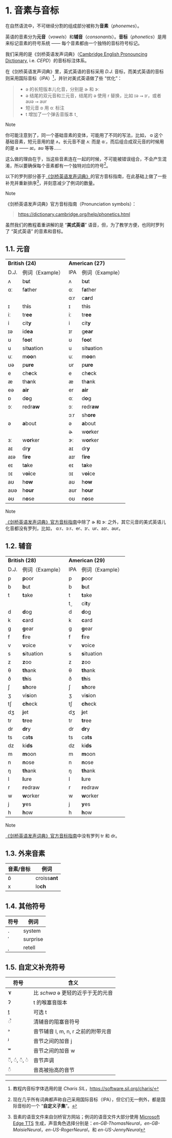 # 1. 音素与音标

在自然语流中，不可继续分割的组成部分被称为**音素**（*phonemes*）。

英语的音素分为**元音**（*vowels*）和**辅音**（*consonants*）。**音标**（*phonetics*）是用来标记音素的符号系统 —— 每个音素都由一个独特的音标符号标记。

我们采用的是《剑桥英语发声词典》（[Cambridge English Pronouncing Dictionary](https://dictionary.cambridge.org/pronunciation/), i.e. *CEPD*）的音标标注体系。

在《剑桥英语发声词典》里，英式英语的音标采用 *D.J.* 音标，而美式英语的音标则采用国际音标（*IPA*）[^1]，并针对美式英语做了些 “优化”：

> * <span class="pho">ə</span> 的长短版本儿化音，分别是 <span class="pho">ɚ</span> 和 <span class="pho">ɝː</span>
> * <span class="pho">ə</span> 结尾的双元音和三元音，结尾的 <span class="pho">ə</span> 使用 <span class="pho">r</span> 替换，比如 <span class="pho">ɪə</span>  ⭢ <span class="pho">ɪr</span>，或者 <span class="pho">aʊə</span>  ⭢ <span class="pho">aʊr</span>
> * 短元音 <span class="pho">ɒ</span> 用 <span class="pho">ɑː</span> 标注
> * <span class="pho">t</span> 增加了一个弹舌音版本 <span class="pho">t̬</span>

> [!Note]
>
> 你可能注意到了，同一个基础音素的变体，可能用了不同的写法，比如， <span class="pho">ɑ</span> 这个基础音素，短元音用的是 <span class="pho">ʌ</span>，长元音不是 <span class="pho">ʌː</span> 而是 <span class="pho">ɑː</span>，而后组合成双元音的时候用的是 <span class="pho">a</span> —— <span class="pho">aɪ，aʊ</span> 等等…… 
>
> 这么做的理由在于，当这些音素连在一起的时候，不可能被错误组合，不会产生混淆，所以要确保每个音素都有一个独特对应的符号[^2]。

以下的罗列部分基于[《剑桥英语发声词典》](https://dictionary.cambridge.org/pronunciation/)的官方音标指南，在此基础上做了一些补充并重新排序[^3]，并刻意减少了例词的数量。

> [!Note]
> 《剑桥英语发声词典》官方音标指南（Pronunciation symbols）：
> > https://dictionary.cambridge.org/help/phonetics.html

虽然我们的教程着重讲解的是 “**美式英语**” 语音，但，为了教学方便，也同时罗列了 “英式英语” 的音素和音标。

## 1.1. 元音

<table>
<tbody>
<tr>
<td colspan="2"><strong>British (24)</strong></td>
<td colspan="2"><strong>American (27)</strong></td>
</tr>
<tr>
<td>D.J.</td>
<td>例词（Example）</td>
<td>IPA</td>
<td>例词（Example）</td>
</tr>
<tr>
<td><span class="pho">ʌ</span><span class="speak-word-inline" data-audio-uk-male="/audios/uk_phonetics_sound_cup_2023feb.mp3"></span></td>
<td>b<b>u</b>t <span class="pho alt">bʌt</span><span class="speak-word-inline" data-audio-uk-female="/audios/but-uk-female.mp3" data-audio-uk-male="/audios/but-uk-male.mp3"></span></td>
<td><span class="pho">ʌ</span><span class="speak-word-inline" data-audio-us-male="/audios/us_phonetics_sound_cup_2023feb.mp3"></span></td>
<td>b<b>u</b>t <span class="pho alt">bʌt</span><span class="speak-word-inline" data-audio-us-female="/audios/but-us-female.mp3" data-audio-us-male="/audios/but-us-male.mp3"></span></td>
</tr>
<tr>
<td><span class="pho">ɑː</span><span class="speak-word-inline" data-audio-uk-male="/audios/uk_phonetics_sound_father_2023feb.mp3"></span></td>
<td>f<b>a</b>ther <span class="pho alt">ˈfɑː.ðər</span><span class="speak-word-inline" data-audio-uk-female="/audios/father-uk-female.mp3" data-audio-uk-male="/audios/father-uk-male.mp3"></span></td>
<td><span class="pho">ɑː</span><span class="speak-word-inline" data-audio-us-male="/audios/us_phonetics_sound_father_2023feb.mp3"></span></td>
<td>f<b>a</b>ther <span class="pho alt">ˈfɑː.ðɚ</span><span class="speak-word-inline" data-audio-us-female="/audios/father-us-female.mp3" data-audio-us-male="/audios/father-us-male.mp3"></span></td>
</tr>
<tr>
<td></td>
<td></td>
<td><span class="pho">ɑːr</span><span class="speak-word-inline" data-audio-us-male="/audios/us_phonetics_sound_card_2023feb.mp3"></span></td>
<td>c<b>ar</b>d<span class="speak-word-inline" data-audio-us-female="/audios/card-us-female.mp3" data-audio-us-male="/audios/card-us-male.mp3"></span></td>
</tr>
<tr>
<td><span class="pho">ɪ</span><span class="speak-word-inline" data-audio-uk-male="/audios/uk_phonetics_sound_ship_2023feb.mp3"></span></td>
<td>th<b>i</b>s <span class="pho alt">ðɪs</span><span class="speak-word-inline" data-audio-uk-female="/audios/this-uk-female.mp3" data-audio-uk-male="/audios/this-uk-male.mp3"></span></td>
<td><span class="pho">ɪ</span><span class="speak-word-inline" data-audio-us-male="/audios/us_phonetics_sound_ship_2023feb.mp3"></span></td>
<td>th<b>i</b>s <span class="pho alt">ðɪs</span><span class="speak-word-inline" data-audio-us-female="/audios/this-us-female.mp3" data-audio-us-male="/audios/this-us-male.mp3"></span></td>
</tr>
<tr>
<td><span class="pho">iː</span><span class="speak-word-inline" data-audio-uk-male="/audios/uk_phonetics_sound_sheep_2023feb.mp3"></span></td>
<td>tr<b>ee</b> <span class="pho alt">triː</span><span class="speak-word-inline" data-audio-uk-female="/audios/tree-uk-female.mp3" data-audio-uk-male="/audios/tree-uk-male.mp3"></span></td>
<td><span class="pho">iː</span><span class="speak-word-inline" data-audio-us-male="/audios/us_phonetics_sound_sheep_2023feb.mp3"></span></td>
<td>tr<b>ee</b> <span class="pho alt">triː</span><span class="speak-word-inline" data-audio-us-female="/audios/tree-us-female.mp3" data-audio-us-male="/audios/tree-us-male.mp3"></span></td>
</tr>
<tr>
<td><span class="pho">i</span><span class="speak-word-inline" data-audio-uk-male="/audios/uk_phonetics_sound_happy_2023feb.mp3"></span></td>
<td>cit<b>y</b> <span class="pho alt">ˈsɪt.i</span><span class="speak-word-inline" data-audio-uk-female="/audios/city-uk-female.mp3" data-audio-uk-male="/audios/city-uk-male.mp3"></span></td>
<td><span class="pho">i<span class="speak-word-inline" data-audio-us-male="/audios/us_phonetics_sound_happy_2023feb.mp3"></span></span></td>
<td>cit<b>y</b> <span class="pho alt">ˈsɪt̬.i</span><span class="speak-word-inline" data-audio-us-female="/audios/city-us-female.mp3" data-audio-us-male="/audios/city-us-male.mp3"></span></td>
</tr>
<tr>
<td><span class="pho">ɪə</span><span class="speak-word-inline" data-audio-uk-male="/audios/uk_phonetics_sound_ear_2023feb.mp3"></span></td>
<td>id<b>ea</b> <span class="pho alt">aɪˈdɪə</span><span class="speak-word-inline" data-audio-uk-female="/audios/idea-uk-female.mp3" data-audio-uk-male="/audios/idea-uk-male.mp3"></span></td>
<td><span class="pho">ɪr</span><span class="speak-word-inline" data-audio-us-male="/audios/us_phonetics_sound_ear_2023feb.mp3"></span></td>
<td>g<b>ear</b> <span class="pho alt">ɡɪr</span><span class="speak-word-inline" data-audio-us-female="/audios/gear-us-female.mp3" data-audio-us-male="/audios/gear-us-male.mp3"></span></td>
</tr>
<tr>
<td><span class="pho">ʊ</span><span class="speak-word-inline" data-audio-uk-male="/audios/uk_phonetics_sound_foot_2023feb.mp3"></span></td>
<td>f<b>oo</b>t <span class="pho alt">fʊt</span><span class="speak-word-inline" data-audio-uk-female="/audios/foot-uk-female.mp3" data-audio-uk-male="/audios/foot-uk-male.mp3"></span></td>
<td><span class="pho">ʊ</span><span class="speak-word-inline" data-audio-us-male="/audios/us_phonetics_sound_foot_2023feb.mp3"></span></td>
<td>f<b>oo</b>t <span class="pho alt">fʊt</span><span class="speak-word-inline" data-audio-us-female="/audios/foot-us-female.mp3" data-audio-us-male="/audios/foot-us-male.mp3"></span></td>
</tr>
<tr>
<td><span class="pho">u</span><span class="speak-word-inline" data-audio-uk-male="/audios/uk_phonetics_sound_situation_2023feb.mp3"></span></td>
<td>sit<b>u</b>ation <span class="pho alt">ˌsɪtʃ.uˈeɪ.ʃən</span><span class="speak-word-inline" data-audio-uk-female="/audios/situation-uk-female.mp3" data-audio-uk-male="/audios/situation-uk-male.mp3"></span></td>
<td><span class="pho">u</span><span class="speak-word-inline" data-audio-us-male="/audios/us_phonetics_sound_situation_2023feb.mp3"></span></td>
<td>sit<b>u</b>ation <span class="pho alt">ˌsɪtʃ.uˈeɪ.ʃən</span><span class="speak-word-inline" data-audio-us-female="/audios/situation-us-female.mp3" data-audio-us-male="/audios/situation-us-male.mp3"></span></td>
</tr>
<tr>
<td><span class="pho">uː</span><span class="speak-word-inline" data-audio-uk-male="/audios/uk_phonetics_sound_blue_2023feb.mp3"></span></td>
<td>m<b>oo</b>n <span class="pho alt">muːn</span><span class="speak-word-inline" data-audio-uk-female="/audios/moon-uk-female.mp3" data-audio-uk-male="/audios/moon-uk-male.mp3"></span></td>
<td><span class="pho">uː</span><span class="speak-word-inline" data-audio-us-male="/audios/us_phonetics_sound_blue_2023feb.mp3"></span></td>
<td>m<b>oo</b>n <span class="pho alt">muːn</span><span class="speak-word-inline" data-audio-us-female="/audios/moon-us-female.mp3" data-audio-us-male="/audios/moon-us-male.mp3"></span></td>
</tr>
<tr>
<td><span class="pho">ʊə</span><span class="speak-word-inline" data-audio-uk-male="/audios/uk_phonetics_sound_pure_2023feb.mp3"></span></td>
<td>p<b>ure</b> <span class="pho alt">pjʊə</span><span class="speak-word-inline" data-audio-uk-female="/audios/pure-uk-female.mp3" data-audio-uk-male="/audios/pure-uk-male.mp3"></span></td>
<td><span class="pho">ʊr</span><span class="speak-word-inline" data-audio-us-male="/audios/us_phonetics_sound_pure_2023feb.mp3"></span></td>
<td>p<b>ure</b> <span class="pho alt">pjʊr</span><span class="speak-word-inline" data-audio-us-female="/audios/pure-us-female.mp3" data-audio-us-male="/audios/pure-us-male.mp3"></span></td>
</tr>
<tr>
<td><span class="pho">e</span><span class="speak-word-inline" data-audio-uk-male="/audios/uk_phonetics_sound_head_2023feb.mp3"></span></td>
<td>ch<b>e</b>ck <span class="pho alt">tʃek</span><span class="speak-word-inline" data-audio-uk-female="/audios/check-uk-female.mp3" data-audio-uk-male="/audios/check-uk-male.mp3"></span></td>
<td><span class="pho">e</span><span class="speak-word-inline" data-audio-us-male="/audios/us_phonetics_sound_head_2023feb.mp3"></span></td>
<td>ch<b>e</b>ck <span class="pho alt">tʃek</span><span class="speak-word-inline" data-audio-us-female="/audios/check-us-female.mp3" data-audio-us-male="/audios/check-us-male.mp3"></span></td>
</tr>
<tr>
<td><span class="pho">æ</span><span class="speak-word-inline" data-audio-uk-male="/audios/uk_phonetics_sound_hat_2023feb.mp3"></span></td>
<td>th<b>a</b>nk <span class="pho alt">θæŋk</span><span class="speak-word-inline" data-audio-uk-female="/audios/thank-uk-female.mp3" data-audio-uk-male="/audios/thank-uk-male.mp3"></span></td>
<td><span class="pho">æ</span><span class="speak-word-inline" data-audio-us-male="/audios/us_phonetics_sound_hat_2023feb.mp3"></span></td>
<td>th<b>a</b>nk <span class="pho alt">θæŋk</span><span class="speak-word-inline" data-audio-us-female="/audios/thank-us-female.mp3" data-audio-us-male="/audios/thank-us-male.mp3"></span></td>
</tr>
<tr>
<td><span class="pho">eə</span><span class="speak-word-inline" data-audio-uk-male="/audios/uk_phonetics_sound_hair_2023feb.mp3"></span></td>
<td><b>air</b> <span class="pho alt">eə</span><span class="speak-word-inline" data-audio-uk-female="/audios/air-uk-female.mp3" data-audio-uk-male="/audios/air-uk-male.mp3"></span></td>
<td><span class="pho">er</span><span class="speak-word-inline" data-audio-us-male="/audios/us_phonetics_sound_hair_2023feb.mp3"></span></td>
<td><b>air</b> <span class="pho alt">er</span><span class="speak-word-inline" data-audio-us-female="/audios/air-us-female.mp3" data-audio-us-male="/audios/air-us-male.mp3"></span></td>
</tr>
<tr>
<td><span class="pho">ɒ</span><span class="speak-word-inline" data-audio-uk-male="/audios/uk_phonetics_sound_sock_2023feb.mp3"></span></td>
<td>d<b>o</b>g <span class="pho alt">dɒɡ</span><span class="speak-word-inline" data-audio-uk-female="/audios/dog-uk-female.mp3" data-audio-uk-male="/audios/dog-uk-male.mp3"></span></td>
<td><span class="pho">ɑː</span><span class="speak-word-inline" data-audio-us-male="/audios/us_phonetics_sound_father_2023feb.mp3"></span></td>
<td>d<b>o</b>g <span class="pho alt">dɑːɡ</span><span class="speak-word-inline" data-audio-us-female="/audios/dog-us-female.mp3" data-audio-us-male="/audios/dog-us-male.mp3"></span></td>
</tr>
<tr>
<td><span class="pho">ɔː</span><span class="speak-word-inline" data-audio-uk-male="/audios/uk_phonetics_sound_horse_2023feb.mp3"></span></td>
<td>redr<b>aw</b> <span class="pho alt">ˌriːˈdrɔː</span><span class="speak-word-inline" data-audio-uk-female="/audios/redraw-uk-female.mp3" data-audio-uk-male="/audios/redraw-uk-male.mp3"></span></td>
<td><span class="pho">ɔː</span><span class="speak-word-inline" data-audio-us-male="/audios/us_phonetics_sound_horse_2023feb.mp3"></span></td>
<td>redr<b>aw</b> <span class="pho alt">ˌriːˈdrɔː</span><span class="speak-word-inline" data-audio-us-female="/audios/redraw-us-female.mp3" data-audio-us-male="/audios/redraw-us-male.mp3"></span></td>
</tr>
<tr>
<td></td>
<td></td>
<td><span class="pho">ɔːr</span><span class="speak-word-inline" data-audio-us-male="/audios/us_phonetics_sound_ho_rse_2023feb.mp3"></span></td>
<td>sh<b>ore</b><span class="pho alt">ʃɔːr</span><span class="speak-word-inline" data-audio-us-female="/audios/shore-us-female.mp3" data-audio-us-male="/audios/shore-us-male.mp3"></span></td>
</tr>
<tr>
<td><span class="pho">ə</span><span class="speak-word-inline" data-audio-uk-male="/audios/uk_phonetics_sound_above_2023feb.mp3"></span></td>
<td><b>a</b>bout <span class="pho alt">əˈbaʊt</span><span class="speak-word-inline" data-audio-uk-female="/audios/about-uk-female.mp3" data-audio-uk-male="/audios/about-uk-male.mp3"></span></td>
<td><span class="pho">ə</span><span class="speak-word-inline" data-audio-us-male="/audios/us_phonetics_sound_above_2023feb.mp3"></span></td>
<td><b>a</b>bout <span class="pho alt">əˈbaʊt</span><span class="speak-word-inline" data-audio-us-female="/audios/about-us-female.mp3" data-audio-us-male="/audios/about-us-male.mp3"></span></td>
</tr>
<tr>
<td></td>
<td></td>
<td><span class="pho">ɚ</span><span class="speak-word-inline" data-audio-us-male="/audios/us_phonetics_sound_mother_2023feb.mp3"></span></td>
<td>w<b>or</b>ker <span class="pho alt">ˈwɝː.kɚ</span><span class="speak-word-inline" data-audio-us-female="/audios/worker-us-female.mp3" data-audio-us-male="/audios/worker-us-male.mp3"></span></td>
</tr>
<tr>
<td><span class="pho">ɜː</span><span class="speak-word-inline" data-audio-uk-male="/audios/uk_phonetics_sound_bird_2023feb.mp3"></span></td>
<td>w<b>or</b>ker <span class="pho alt">ˈwɜː.kə</span><span class="speak-word-inline" data-audio-uk-female="/audios/worker-uk-female.mp3" data-audio-uk-male="/audios/worker-uk-male.mp3"></span></td>
<td><span class="pho">ɝː</span><span class="speak-word-inline" data-audio-us-male="/audios/us_phonetics_sound_bird_2023feb.mp3"></span></td>
<td>w<b>or</b>ker <span class="pho alt">ˈwɝː.kɚ</span><span class="speak-word-inline" data-audio-us-female="/audios/worker-us-female.mp3" data-audio-us-male="/audios/worker-us-male.mp3"></span></td>
</tr>
<tr>
<td><span class="pho">aɪ</span><span class="speak-word-inline" data-audio-uk-male="/audios/uk_phonetics_sound_eye_2023feb.mp3"></span></td>
<td>dr<b>y</b> <span class="pho alt">draɪ</span><span class="speak-word-inline" data-audio-uk-female="/audios/dry-uk-female.mp3" data-audio-uk-male="/audios/dry-uk-male.mp3"></span></td>
<td><span class="pho">aɪ</span><span class="speak-word-inline" data-audio-us-male="/audios/us_phonetics_sound_eye_2023feb.mp3"></span></td>
<td>dr<b>y</b> <span class="pho alt">draɪ</span><span class="speak-word-inline" data-audio-us-female="/audios/dry-us-female.mp3" data-audio-us-male="/audios/dry-us-male.mp3"></span></td>
</tr>
<tr>
<td><span class="pho">aɪə</span><span class="speak-word-inline" data-audio-uk-male="/audios/uk_phonetics_sound_fire_2023feb.mp3"></span></td>
<td>f<b>ire</b> <span class="pho alt">faɪə</span><span class="speak-word-inline" data-audio-uk-female="/audios/fire-uk-female.mp3" data-audio-uk-male="/audios/fire-uk-male.mp3"></span></td>
<td><span class="pho">aɪr</span><span class="speak-word-inline" data-audio-us-male="/audios/us_phonetics_sound_fire_2023feb.mp3"></span></td>
<td>f<b>ire</b> <span class="pho alt">faɪr</span><span class="speak-word-inline" data-audio-us-female="/audios/fire-us-female.mp3" data-audio-us-male="/audios/fire-us-male.mp3"></span></td>
</tr>
<tr>
<td><span class="pho">eɪ</span><span class="speak-word-inline" data-audio-uk-male="/audios/uk_phonetics_sound_day_2023feb_002.mp3"></span></td>
<td>t<b>a</b>ke <span class="pho alt">teɪk</span><span class="speak-word-inline" data-audio-uk-female="/audios/take-uk-female.mp3" data-audio-uk-male="/audios/take-uk-male.mp3"></span></td>
<td><span class="pho">eɪ</span><span class="speak-word-inline" data-audio-us-male="/audios/us_phonetics_sound_day_2023feb_002.mp3"></span></td>
<td>t<b>a</b>ke <span class="pho alt">teɪk</span><span class="speak-word-inline" data-audio-us-female="/audios/take-us-female.mp3" data-audio-us-male="/audios/take-us-male.mp3"></span></td>
</tr>
<tr>
<td><span class="pho">ɔɪ</span><span class="speak-word-inline" data-audio-uk-male="/audios/uk_phonetics_sound_boy_2023feb.mp3"></span></td>
<td>v<b>oi</b>ce <span class="pho alt">vɔɪs</span><span class="speak-word-inline" data-audio-uk-female="/audios/voice-uk-female.mp3" data-audio-uk-male="/audios/voice-uk-male.mp3"></span></td>
<td><span class="pho">ɔɪ</span><span class="speak-word-inline" data-audio-us-male="/audios/us_phonetics_sound_boy_2023feb.mp3"></span></td>
<td>v<b>oi</b>ce <span class="pho alt">vɔɪs</span><span class="speak-word-inline" data-audio-us-female="/audios/voice-us-female.mp3" data-audio-us-male="/audios/voice-us-male.mp3"></span></td>
</tr>
<tr>
<td><span class="pho">aʊ</span><span class="speak-word-inline" data-audio-uk-male="/audios/uk_phonetics_sound_mouth_2023feb.mp3"></span></td>
<td>h<b>ow</b> <span class="pho alt">haʊ</span><span class="speak-word-inline" data-audio-uk-female="/audios/how-uk-female.mp3" data-audio-uk-male="/audios/how-uk-male.mp3"></span></td>
<td><span class="pho">aʊ</span><span class="speak-word-inline" data-audio-us-male="/audios/us_phonetics_sound_mouth_2023feb.mp3"></span></td>
<td>h<b>ow</b> <span class="pho alt">haʊ</span><span class="speak-word-inline" data-audio-us-female="/audios/how-us-female.mp3" data-audio-us-male="/audios/how-us-male.mp3"></span></td>
</tr>
<tr>
<td><span class="pho">aʊə</span><span class="speak-word-inline" data-audio-uk-male="/audios/uk_phonetics_sound_hour_2023feb.mp3"></span></td>
<td>h<b>our</b> <span class="pho alt">aʊər</span><span class="speak-word-inline" data-audio-uk-female="/audios/hour-uk-female.mp3" data-audio-uk-male="/audios/hour-uk-male.mp3"></span></td>
<td><span class="pho">aʊr</span><span class="speak-word-inline" data-audio-us-male="/audios/us_phonetics_sound_hour_2023feb.mp3"></span></td>
<td>h<b>our</b> <span class="pho alt">aʊr</span><span class="speak-word-inline" data-audio-us-female="/audios/hour-us-female.mp3" data-audio-us-male="/audios/hour-us-male.mp3"></span></td>
</tr>
<tr>
<td><span class="pho">əʊ</span><span class="speak-word-inline" data-audio-uk-male="/audios/uk_phonetics_sound_nose_2023feb.mp3"></span></td>
<td>n<b>o</b>se <span class="pho alt">nəʊz</span><span class="speak-word-inline" data-audio-uk-female="/audios/nose-uk-female.mp3" data-audio-uk-male="/audios/nose-uk-male.mp3"></span></td>
<td><span class="pho">oʊ</span><span class="speak-word-inline" data-audio-us-male="/audios/us_phonetics_sound_nose_2023feb.mp3"></span></td>
<td>n<b>o</b>se <span class="pho alt">noʊz</span><span class="speak-word-inline" data-audio-us-female="/audios/nose-us-female.mp3" data-audio-us-male="/audios/nose-us-male.mp3"></span></td>
</tr>
</tbody>
</table>

> [!Note]
>
> [《剑桥英语发声词典》官方音标指南](https://dictionary.cambridge.org/help/phonetics.html)中除了 <span class="pho">ɚ</span> 和 <span class="pho">ɝː</span> 之外，其它元音的美式英语儿化音都没有罗列，比如，
<span class="pho">ɑːr</span>、<span class="pho">ɔːr</span>、<span class="pho">er</span>、<span class="pho">ɪr</span>、<span class="pho">ʊr</span>、<span class="pho">aɪr</span>、<span class="pho">aʊr</span>。

## 1.2. 辅音

<table>
<tbody>
<tr>
<td colspan="2"><strong>British (28)</strong></td>
<td colspan="2"><strong>American (29)</strong></td>
</tr>
<tr>
<td>D.J.</td>
<td>例词（Example）</td>
<td>IPA</td>
<td>例词（Example）</td>
</tr>
<tr>
<td><span class="pho">p</span><span class="speak-word-inline" data-audio-uk-male="/audios/uk_phonetics_sound_pen_2023feb.mp3"></span></td>
<td><b>p</b>oor <span class="pho alt">pɔː</span><span class="speak-word-inline" data-audio-uk-female="/audios/poor-uk-female.mp3" data-audio-uk-male="/audios/poor-uk-male.mp3"></span></td>
<td><span class="pho">p</span><span class="speak-word-inline" data-audio-us-male="/audios/us_phonetics_sound_pen_2023feb.mp3"></span></td>
<td><b>p</b>oor <span class="pho alt">pʊr</span><span class="speak-word-inline" data-audio-us-female="/audios/poor-us-female.mp3" data-audio-us-male="/audios/poor-us-male.mp3"></span></td>
</tr>
<tr>
<td><span class="pho">b</span><span class="speak-word-inline" data-audio-uk-male="/audios/uk_phonetics_sound_book_2023feb.mp3"></span></td>
<td><b>b</b>ut <span class="pho alt">bʌt</span><span class="speak-word-inline" data-audio-uk-female="/audios/but-uk-female.mp3" data-audio-uk-male="/audios/but-uk-male.mp3"></span></td>
<td><span class="pho">b</span><span class="speak-word-inline" data-audio-us-male="/audios/us_phonetics_sound_book_2023feb.mp3"></span></td>
<td><b>b</b>ut <span class="pho alt">bʌt</span><span class="speak-word-inline" data-audio-us-female="/audios/but-us-female.mp3" data-audio-us-male="/audios/but-us-male.mp3"></span></td>
</tr>
<tr>
<td><span class="pho">t</span><span class="speak-word-inline" data-audio-uk-male="/audios/uk_phonetics_sound_town_2023feb.mp3"></span></td>
<td><b>t</b>ake <span class="pho alt">teɪk</span><span class="speak-word-inline" data-audio-uk-female="/audios/take-uk-female.mp3" data-audio-uk-male="/audios/take-uk-male.mp3"></span></td>
<td><span class="pho">t</span><span class="speak-word-inline" data-audio-us-male="/audios/us_phonetics_sound_town_2023feb.mp3"></span></td>
<td><b>t</b>ake <span class="pho alt">teɪk</span><span class="speak-word-inline" data-audio-us-female="/audios/take-us-female.mp3" data-audio-us-male="/audios/take-us-male.mp3"></span></td>
</tr>
<tr>
<td></td>
<td></td>
<td><span class="pho">t̬</span><span class="speak-word-inline" data-audio-us-male="/audios/us_phonetics_sound_cutting_2023feb.mp3"></span></td>
<td>ci<b>t</b>y <span class="pho alt">ˈsɪt̬.i</span><span class="speak-word-inline" data-audio-us-female="/audios/city-us-female.mp3" data-audio-us-male="/audios/city-us-male.mp3"></span></td>
</tr>
<tr>
<td><span class="pho">d</span><span class="speak-word-inline" data-audio-uk-male="/audios/uk_phonetics_sound_day_2023feb_001.mp3"></span></td>
<td><b>d</b>og <span class="pho alt">dɒɡ</span><span class="speak-word-inline" data-audio-uk-female="/audios/dog-uk-female.mp3" data-audio-uk-male="/audios/dog-uk-male.mp3"></span></td>
<td><span class="pho">d</span><span class="speak-word-inline" data-audio-us-male="/audios/us_phonetics_sound_day_2023feb_001.mp3"></span></td>
<td><b>d</b>og <span class="pho alt">dɑːɡ</span><span class="speak-word-inline" data-audio-us-female="/audios/dog-us-female.mp3" data-audio-us-male="/audios/dog-us-male.mp3"></span></td>
</tr>
<tr>
<td><span class="pho">k</span><span class="speak-word-inline" data-audio-uk-male="/audios/uk_phonetics_sound_cat_2023feb.mp3"></span></td>
<td><b>c</b>ard <span class="pho alt">kɑːd</span><span class="speak-word-inline" data-audio-uk-female="/audios/card-uk-female.mp3" data-audio-uk-male="/audios/card-uk-male.mp3"></span></td>
<td><span class="pho">k</span><span class="speak-word-inline" data-audio-us-male="/audios/us_phonetics_sound_cat_2023feb.mp3"></span></td>
<td><b>c</b>ard <span class="pho alt">kɑːrd</span><span class="speak-word-inline" data-audio-us-female="/audios/card-us-female.mp3" data-audio-us-male="/audios/card-us-male.mp3"></span></td>
</tr>
<tr>
<td><span class="pho">g</span><span class="speak-word-inline" data-audio-uk-male="/audios/uk_phonetics_sound_give_2023feb.mp3"></span></td>
<td><b>g</b>ear <span class="pho alt">ɡɪə</span><span class="speak-word-inline" data-audio-uk-female="/audios/gear-uk-female.mp3" data-audio-uk-male="/audios/gear-uk-male.mp3"></span></td>
<td><span class="pho">g</span><span class="speak-word-inline" data-audio-us-male="/audios/us_phonetics_sound_give_2023feb.mp3"></span></td>
<td><b>g</b>ear <span class="pho alt">ɡɪr</span><span class="speak-word-inline" data-audio-us-female="/audios/gear-us-female.mp3" data-audio-us-male="/audios/gear-us-male.mp3"></span></td>
</tr>
<tr>
<td><span class="pho">f</span><span class="speak-word-inline" data-audio-uk-male="/audios/uk_phonetics_sound_fish_2023feb.mp3"></span></td>
<td><b>f</b>ire <span class="pho alt">faɪə</span><span class="speak-word-inline" data-audio-uk-female="/audios/fire-uk-female.mp3" data-audio-uk-male="/audios/fire-uk-male.mp3"></span></td>
<td><span class="pho">f</span><span class="speak-word-inline" data-audio-us-male="/audios/us_phonetics_sound_fish_2023feb.mp3"></span></td>
<td><b>f</b>ire <span class="pho alt">faɪr</span><span class="speak-word-inline" data-audio-us-female="/audios/fire-us-female.mp3" data-audio-us-male="/audios/fire-us-male.mp3"></span></td>
</tr>
<tr>
<td><span class="pho">v</span><span class="speak-word-inline" data-audio-uk-male="/audios/uk_phonetics_sound_very_2023feb.mp3"></span></td>
<td><b>v</b>oice <span class="pho alt">vɔɪs</span><span class="speak-word-inline" data-audio-uk-female="/audios/voice-uk-female.mp3" data-audio-uk-male="/audios/voice-uk-male.mp3"></span></td>
<td><span class="pho">v</span><span class="speak-word-inline" data-audio-us-male="/audios/us_phonetics_sound_very_2023feb.mp3"></span></td>
<td><b>v</b>oice <span class="pho alt">vɔɪs</span><span class="speak-word-inline" data-audio-us-female="/audios/voice-us-female.mp3" data-audio-us-male="/audios/voice-us-male.mp3"></span></td>
</tr>
<tr>
<td><span class="pho">s</span><span class="speak-word-inline" data-audio-uk-male="/audios/uk_phonetics_sound_say_2023feb.mp3"></span></td>
<td><b>s</b>ituation <span class="pho alt">ˌsɪtʃ.uˈeɪ.ʃən</span><span class="speak-word-inline" data-audio-uk-female="/audios/situation-uk-female.mp3" data-audio-uk-male="/audios/situation-uk-male.mp3"></span></td>
<td><span class="pho">s</span><span class="speak-word-inline" data-audio-us-male="/audios/us_phonetics_sound_say_2023feb.mp3"></span></td>
<td><b>s</b>ituation <span class="pho alt">ˌsɪtʃ.uˈeɪ.ʃən</span><span class="speak-word-inline" data-audio-us-female="/audios/situation-us-female.mp3" data-audio-us-male="/audios/situation-us-male.mp3"></span></td>
</tr>
<tr>
<td><span class="pho">z</span><span class="speak-word-inline" data-audio-uk-male="/audios/uk_phonetics_sound_zoo_2023feb.mp3"></span></td>
<td><b>z</b>oo <span class="pho alt">zuː</span><span class="speak-word-inline" data-audio-uk-female="/audios/zoo-uk-female.mp3" data-audio-uk-male="/audios/zoo-uk-male.mp3"></span></td>
<td><span class="pho">z</span><span class="speak-word-inline" data-audio-us-male="/audios/us_phonetics_sound_zoo_2023feb.mp3"></span></td>
<td><b>z</b>oo <span class="pho alt">zuː</span><span class="speak-word-inline" data-audio-us-female="/audios/zoo-us-female.mp3" data-audio-us-male="/audios/zoo-us-male.mp3"></span></td>
</tr>
<tr>
<td><span class="pho">θ</span><span class="speak-word-inline" data-audio-uk-male="/audios/uk_phonetics_sound_think_2023feb.mp3"></span></td>
<td><b>th</b>ank <span class="pho alt">θæŋk</span><span class="speak-word-inline" data-audio-uk-female="/audios/thank-uk-female.mp3" data-audio-uk-male="/audios/thank-uk-male.mp3"></span></td>
<td><span class="pho">θ</span><span class="speak-word-inline" data-audio-us-male="/audios/us_phonetics_sound_think_2023feb.mp3"></span></td>
<td><b>th</b>ank <span class="pho alt">θæŋk</span><span class="speak-word-inline" data-audio-us-female="/audios/thank-us-female.mp3" data-audio-us-male="/audios/thank-us-male.mp3"></span></td>
</tr>
<tr>
<td><span class="pho">ð</span><span class="speak-word-inline" data-audio-uk-male="/audios/uk_phonetics_sound_this_2023feb.mp3"></span></td>
<td><b>th</b>is <span class="pho alt">ðɪs</span><span class="speak-word-inline" data-audio-uk-female="/audios/this-uk-female.mp3" data-audio-uk-male="/audios/this-uk-male.mp3"></span></td>
<td><span class="pho">ð</span><span class="speak-word-inline" data-audio-us-male="/audios/us_phonetics_sound_this_2023feb.mp3"></span></td>
<td><b>th</b>is <span class="pho alt">ðɪs</span><span class="speak-word-inline" data-audio-us-female="/audios/this-us-female.mp3" data-audio-us-male="/audios/this-us-male.mp3"></span></td>
</tr>
<tr>
<td><span class="pho">ʃ</span><span class="speak-word-inline" data-audio-uk-male="/audios/uk_phonetics_sound_she_2023feb.mp3"></span></td>
<td><b>sh</b>ore <span class="pho alt">ʃɔːr</span><span class="speak-word-inline" data-audio-uk-female="/audios/shore-uk-female.mp3" data-audio-uk-male="/audios/shore-uk-male.mp3"></span></td>
<td><span class="pho">ʃ</span><span class="speak-word-inline" data-audio-us-male="/audios/us_phonetics_sound_she_2023feb.mp3"></span></td>
<td><b>sh</b>ore <span class="pho alt">ʃɔːr</span><span class="speak-word-inline" data-audio-us-female="/audios/shore-us-female.mp3" data-audio-us-male="/audios/shore-us-male.mp3"></span></td>
</tr>
<tr>
<td><span class="pho">ʒ</span><span class="speak-word-inline" data-audio-uk-male="/audios/uk_phonetics_sound_vision_2023feb.mp3"></span></td>
<td>vi<b>s</b>ion <span class="pho alt">ˈvɪʒ.ən</span><span class="speak-word-inline" data-audio-uk-female="/audios/vision-uk-female.mp3" data-audio-uk-male="/audios/vision-uk-male.mp3"></span></td>
<td><span class="pho">ʒ</span><span class="speak-word-inline" data-audio-us-male="/audios/us_phonetics_sound_vision_2023feb.mp3"></span></td>
<td>vi<b>s</b>ion <span class="pho alt">ˈvɪʒ.ən</span><span class="speak-word-inline" data-audio-us-female="/audios/vision-us-female.mp3" data-audio-us-male="/audios/vision-us-male.mp3"></span></td>
</tr>
<tr>
<td><span class="pho">tʃ</span><span class="speak-word-inline" data-audio-uk-male="/audios/uk_phonetics_sound_cheese_2023feb.mp3"></span></td>
<td><b>ch</b>eck <span class="pho alt">tʃek</span><span class="speak-word-inline" data-audio-uk-female="/audios/check-uk-female.mp3" data-audio-uk-male="/audios/check-uk-male.mp3"></span></td>
<td><span class="pho">tʃ</span><span class="speak-word-inline" data-audio-us-male="/audios/us_phonetics_sound_cheese_2023feb.mp3"></span></td>
<td><b>ch</b>eck <span class="pho alt">tʃek</span><span class="speak-word-inline" data-audio-us-female="/audios/check-us-female.mp3" data-audio-us-male="/audios/check-us-male.mp3"></span></td>
</tr>
<tr>
<td><span class="pho">dʒ</span><span class="speak-word-inline" data-audio-uk-male="/audios/uk_phonetics_sound_jump_2023feb.mp3"></span></td>
<td><b>j</b>et <span class="pho alt">dʒet</span><span class="speak-word-inline" data-audio-uk-female="/audios/jet-uk-female.mp3" data-audio-uk-male="/audios/jet-uk-male.mp3"></span></td>
<td><span class="pho">dʒ</span><span class="speak-word-inline" data-audio-us-male="/audios/us_phonetics_sound_jump_2023feb.mp3"></span></td>
<td><b>j</b>et <span class="pho alt">dʒet</span><span class="speak-word-inline" data-audio-us-female="/audios/jet-us-female.mp3" data-audio-us-male="/audios/jet-us-male.mp3"></span></td>
</tr>
<tr>
<td><span class="pho">tr</span><span class="speak-word-inline" data-audio-uk-male="/audios/uk_phonetics_sound_tra_2023feb.mp3"></span></td>
<td><b>tr</b>ee <span class="pho alt">triː</span><span class="speak-word-inline" data-audio-uk-female="/audios/tree-uk-female.mp3" data-audio-uk-male="/audios/tree-uk-male.mp3"></span></td>
<td><span class="pho">tr</span><span class="speak-word-inline" data-audio-us-male="/audios/us_phonetics_sound_tra_2023feb.mp3"></span></td>
<td><b>tr</b>ee <span class="pho alt">triː</span><span class="speak-word-inline" data-audio-us-female="/audios/tree-us-female.mp3" data-audio-us-male="/audios/tree-us-male.mp3"></span></td>
</tr>
<tr>
<td><span class="pho">dr</span><span class="speak-word-inline" data-audio-uk-male="/audios/uk_phonetics_sound_dra_2023feb.mp3"></span></td>
<td><b>dr</b>y <span class="pho alt">draɪ</span><span class="speak-word-inline" data-audio-uk-female="/audios/dry-uk-female.mp3" data-audio-uk-male="/audios/dry-uk-male.mp3"></span></td>
<td><span class="pho">dr</span><span class="speak-word-inline" data-audio-us-male="/audios/us_phonetics_sound_dra_2023feb.mp3"></span></td>
<td><b>dr</b>y <span class="pho alt">draɪ</span><span class="speak-word-inline" data-audio-us-female="/audios/dry-us-female.mp3" data-audio-us-male="/audios/dry-us-male.mp3"></span></td>
</tr>
<tr>
<td><span class="pho">ts</span><span class="speak-word-inline" data-audio-uk-male="/audios/uk_phonetics_sound_cats.mp3"></span></td>
<td>ca<b>ts</b> <span class="pho alt">kæts</span><span class="speak-word-inline" data-audio-uk-female="/audios/cats-uk-female.mp3" data-audio-uk-male="/audios/cats-uk-male.mp3"></span></td>
<td><span class="pho">ts</span><span class="speak-word-inline" data-audio-us-male="/audios/us_phonetics_sound_cats.mp3"></span></td>
<td>ca<b>ts</b> <span class="pho alt">kæts</span><span class="speak-word-inline" data-audio-us-female="/audios/cats-us-female.mp3" data-audio-us-male="/audios/cats-us-male.mp3"></span></td>
</tr>
<tr>
<td><span class="pho">dz</span><span class="speak-word-inline" data-audio-uk-male="/audios/uk_phonetics_sound_kids.mp3"></span></td>
<td>ki<b>ds</b> <span class="pho alt">kɪdz</span><span class="speak-word-inline" data-audio-uk-female="/audios/kids-uk-female.mp3" data-audio-uk-male="/audios/kids-uk-male.mp3"></span></td>
<td><span class="pho">dz</span><span class="speak-word-inline" data-audio-us-male="/audios/us_phonetics_sound_kids.mp3"></span></td>
<td>ki<b>ds</b> <span class="pho alt">kɪdz</span><span class="speak-word-inline" data-audio-us-female="/audios/kids-us-female.mp3" data-audio-us-male="/audios/kids-us-male.mp3"></span></td>
</tr>
<tr>
<td><span class="pho">m</span><span class="speak-word-inline" data-audio-uk-male="/audios/uk_phonetics_sound_moon_2023feb.mp3"></span></td>
<td><b>m</b>oon <span class="pho alt">muːn</span><span class="speak-word-inline" data-audio-uk-female="/audios/moon-uk-female.mp3" data-audio-uk-male="/audios/moon-uk-male.mp3"></span></td>
<td><span class="pho">m</span><span class="speak-word-inline" data-audio-us-male="/audios/us_phonetics_sound_moon_2023feb.mp3"></span></td>
<td><b>m</b>oon <span class="pho alt">muːn</span><span class="speak-word-inline" data-audio-us-female="/audios/moon-us-female.mp3" data-audio-us-male="/audios/moon-us-male.mp3"></span></td>
</tr>
<tr>
<td><span class="pho">n</span><span class="speak-word-inline" data-audio-uk-male="/audios/uk_phonetics_sound_name_2023feb.mp3"></span></td>
<td><b>n</b>ose <span class="pho alt">nəʊz</span><span class="speak-word-inline" data-audio-uk-female="/audios/nose-uk-female.mp3" data-audio-uk-male="/audios/nose-uk-male.mp3"></span></td>
<td><span class="pho">n</span><span class="speak-word-inline" data-audio-us-male="/audios/us_phonetics_sound_name_2023feb.mp3"></span></td>
<td><b>n</b>ose <span class="pho alt">noʊz</span><span class="speak-word-inline" data-audio-us-female="/audios/nose-us-female.mp3" data-audio-us-male="/audios/nose-us-male.mp3"></span></td>
</tr>
<tr>
<td><span class="pho">ŋ</span><span class="speak-word-inline" data-audio-uk-male="/audios/uk_phonetics_sound_sing_2023feb.mp3"></span></td>
<td><b>th</b>ank <span class="pho alt">θæŋk</span><span class="speak-word-inline" data-audio-uk-female="/audios/thank-uk-female.mp3" data-audio-uk-male="/audios/thank-uk-male.mp3"></span></td>
<td><span class="pho">ŋ</span><span class="speak-word-inline" data-audio-us-male="/audios/us_phonetics_sound_sing_2023feb.mp3"></span></td>
<td><b>th</b>ank <span class="pho alt">θæŋk</span><span class="speak-word-inline" data-audio-us-female="/audios/thank-us-female.mp3" data-audio-us-male="/audios/thank-us-male.mp3"></span></td>
</tr>
<tr>
<td><span class="pho">l</span><span class="speak-word-inline" data-audio-uk-male="/audios/uk_phonetics_sound_look_2023feb.mp3"></span></td>
<td><b>l</b>ure <span class="pho alt">luː</span><span class="speak-word-inline" data-audio-uk-female="/audios/lure-uk-female.mp3" data-audio-uk-male="/audios/lure-uk-male.mp3"></span></td>
<td><span class="pho">l</span><span class="speak-word-inline" data-audio-us-male="/audios/us_phonetics_sound_look_2023feb.mp3"></span></td>
<td><b>l</b>ure <span class="pho alt">luː</span><span class="speak-word-inline" data-audio-us-female="/audios/lure-us-female.mp3" data-audio-us-male="/audios/lure-us-male.mp3"></span></td>
</tr>
<tr>
<td><span class="pho">r</span><span class="speak-word-inline" data-audio-uk-male="/audios/uk_phonetics_sound_run_2023feb.mp3"></span></td>
<td><b>r</b>edraw <span class="pho alt">ˌriːˈdrɔː</span><span class="speak-word-inline" data-audio-uk-female="/audios/redraw-uk-female.mp3" data-audio-uk-male="/audios/redraw-uk-male.mp3"></span></td>
<td><span class="pho">r</span><span class="speak-word-inline" data-audio-us-male="/audios/us_phonetics_sound_run_2023feb.mp3"></span></td>
<td><b>r</b>edraw <span class="pho alt">ˌriːˈdrɔː</span><span class="speak-word-inline" data-audio-us-female="/audios/redraw-us-female.mp3" data-audio-us-male="/audios/redraw-us-male.mp3"></span></td>
</tr>
<tr>
<td><span class="pho">w</span><span class="speak-word-inline" data-audio-uk-male="/audios/uk_phonetics_sound_we_2023feb.mp3"></span></td>
<td><b>w</b>orker <span class="pho alt">ˈwɜː.kə</span><span class="speak-word-inline" data-audio-uk-female="/audios/worker-uk-female.mp3" data-audio-uk-male="/audios/worker-uk-male.mp3"></span></td>
<td><span class="pho">w</span><span class="speak-word-inline" data-audio-us-male="/audios/us_phonetics_sound_we_2023feb.mp3"></span></td>
<td><b>w</b>orker <span class="pho alt">ˈwɝː.kɚ</span><span class="speak-word-inline" data-audio-us-female="/audios/worker-us-female.mp3" data-audio-us-male="/audios/worker-us-male.mp3"></span></td>
</tr>
<tr>
<td><span class="pho">j</span><span class="speak-word-inline" data-audio-uk-male="/audios/uk_phonetics_sound_yes_2023feb.mp3"></span></td>
<td><b>y</b>es <span class="pho alt">jes</span><span class="speak-word-inline" data-audio-uk-female="/audios/yes-uk-female.mp3" data-audio-uk-male="/audios/yes-uk-male.mp3"></span></td>
<td><span class="pho">j</span><span class="speak-word-inline" data-audio-us-male="/audios/us_phonetics_sound_yes_2023feb.mp3"></span></td>
<td><b>y</b>es <span class="pho alt">jes</span><span class="speak-word-inline" data-audio-us-female="/audios/yes-us-female.mp3" data-audio-us-male="/audios/yes-us-male.mp3"></span></td>
</tr>
<tr>
<td><span class="pho">h</span><span class="speak-word-inline" data-audio-uk-male="/audios/uk_phonetics_sound_hand_2023feb.mp3"></span></td>
<td><b>h</b>ow <span class="pho alt">haʊ</span><span class="speak-word-inline" data-audio-uk-female="/audios/how-uk-female.mp3" data-audio-uk-male="/audios/how-uk-male.mp3"></span></td>
<td><span class="pho">h</span><span class="speak-word-inline" data-audio-us-male="/audios/us_phonetics_sound_hand_2023feb.mp3"></span></td>
<td><b>h</b>ow  <span class="pho alt">haʊ</span><span class="speak-word-inline" data-audio-us-female="/audios/how-us-female.mp3" data-audio-us-male="/audios/how-us-male.mp3"></span></td>
</tr>
</tbody>
</table>

> [!Note]
>
> [《剑桥英语发声词典》官方音标指南](https://dictionary.cambridge.org/help/phonetics.html)中没有罗列 <span class="pho">tr</span> 和 <span class="pho">dr</span>。

## 1.3. 外来音素

| 音素/音标                                                                                                                                                                                                      | 例词                                                                                                                                                                                                                                 |
| -------------------------------------------------------------------------------------------------------------------------------------------------------------------------------------------------------------- | ------------------------------------------------------------------------------------------------------------------------------------------------------------------------------------------------------------------------------------ |
| <span class="pho">ɒ̃</span> <span class="speak-word-inline" data-audio-uk-male="/audios/uk_phonetics_sound_croissant_2023feb.mp3" data-audio-us-male="/audios/us_phonetics_sound_croissant_2023feb.mp3"></span> | croiss**ant** <span class="pho alt">ˈkwɑ.sɒ̃ŋ</span><span class="speak-word-inline" data-audio-uk-male="/audios/uk_phonetics_word_croissant_2023feb.mp3" data-audio-us-male="/audios/us_phonetics_word_croissant_2023feb.mp3"></span> |
| <span class="pho">x</span> <span class="speak-word-inline" data-audio-uk-male="/audios/uk_phonetics_sound_loch_2023feb.mp3" data-audio-us-male="/audios/us_phonetics_sound_loch_2023feb.mp3"></span>           | lo**ch** <span class="pho alt">lɒx</span><span class="speak-word-inline" data-audio-uk-male="/audios/uk_phonetics_word_loch_2023feb.mp3" data-audio-us-male="/audios/us_phonetics_word_loch_2023feb.mp3"></span>                     |

## 1.4. 其他符号

| 符号                       | 例词                                                                                                                                                                                                                               |
| -------------------------- | ---------------------------------------------------------------------------------------------------------------------------------------------------------------------------------------------------------------------------------- |
| <span class="pho">.</span> | system <span class="pho alt">ˈsɪs.təm</span><span class="speak-word-inline" data-audio-uk-male="/audios/uk_phonetics_word_system_2023feb.mp3" data-audio-us-male="/audios/us_phonetics_word_system_2023feb.mp3"></span>            |
| <span class="pho">ˈ</span> | surprise <span class="pho alt">sɚˈpraɪz, sə-</span><span class="speak-word-inline" data-audio-uk-male="/audios/uk_phonetics_word_surprise_2023feb.mp3" data-audio-us-male="/audios/us_phonetics_word_surprise_2023feb.mp3"></span> |
| <span class="pho">ˌ</span> | retell <span class="pho alt">ˌriːˈtel</span><span class="speak-word-inline" data-audio-uk-male="/audios/uk_phonetics_word_retell_2023feb.mp3" data-audio-us-male="/audios/us_phonetics_word_retell_2023feb.mp3"></span>            |

## 1.5. 自定义补充符号

| 符号                                | 含义                                                         |
| ----------------------------------- | ------------------------------------------------------------ |
| <span class="pho">ɤ</span>          | 比 *schwa* <span class="pho">ə</span> 更轻的近乎于无的元音   |
| <span class="pho">ʔ</span>          | <span class="pho">t</span> 的喉塞音版本                      |
| <span class="pho"><u>t</u></span>   | 可选 <span class="pho">t</span>                              |
| <span class="pho">◌̚ </span>         | 清辅音的阻塞音符号                                           |
| <span class="pho">ᵊ</span>          | 音节辅音  <span class="pho">l, m, n, r</span> 之前的附带元音 |
| <span class="pho">ʲ</span>          | 音节之间的加音 <span class="pho">j</span>                    |
| <span class="pho">ʷ</span>          | 音节之间的加音 <span class="pho">w</span>                    |
| <span class="pho">◌̅, ◌́, ◌̌, ◌̀</span> | 音节声调                                                     |
| <span class="pho">◌̂</span>          | 音高被抬高的音节                                             |


[^1]: 教程内音标字体选用的是 *Charis SIL*，https://software.sil.org/charis/
[^2]: 现在几乎所有词典都声称自己采用国际音标（IPA），但它们无一例外，都是国际音标的一个 “**自定义子集**”。
[^3]: 音素的语音文件来自剑桥官方网站；例词的语音文件大部分使用 [Microsoft Edge TTS](https://github.com/rany2/edge-tts) 生成，声音角色选择分别是：*en-GB-ThomasNeural*，*en-GB-MaisieNeural*，*en-US-RogerNeural*，和 *en-US-JennyNeural*

<style>
    span.alt {display: none;}
</style>
